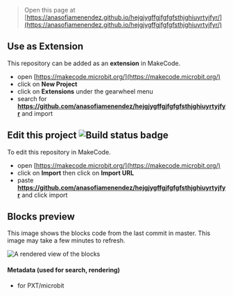 
> Open this page at [https://anasofiamenendez.github.io/hejgjygffgjfgfgfsthjghiuyrtyjfyr/](https://anasofiamenendez.github.io/hejgjygffgjfgfgfsthjghiuyrtyjfyr/)

## Use as Extension

This repository can be added as an **extension** in MakeCode.

* open [https://makecode.microbit.org/](https://makecode.microbit.org/)
* click on **New Project**
* click on **Extensions** under the gearwheel menu
* search for **https://github.com/anasofiamenendez/hejgjygffgjfgfgfsthjghiuyrtyjfyr** and import

## Edit this project ![Build status badge](https://github.com/anasofiamenendez/hejgjygffgjfgfgfsthjghiuyrtyjfyr/workflows/MakeCode/badge.svg)

To edit this repository in MakeCode.

* open [https://makecode.microbit.org/](https://makecode.microbit.org/)
* click on **Import** then click on **Import URL**
* paste **https://github.com/anasofiamenendez/hejgjygffgjfgfgfsthjghiuyrtyjfyr** and click import

## Blocks preview

This image shows the blocks code from the last commit in master.
This image may take a few minutes to refresh.

![A rendered view of the blocks](https://github.com/anasofiamenendez/hejgjygffgjfgfgfsthjghiuyrtyjfyr/raw/master/.github/makecode/blocks.png)

#### Metadata (used for search, rendering)

* for PXT/microbit
<script src="https://makecode.com/gh-pages-embed.js"></script><script>makeCodeRender("{{ site.makecode.home_url }}", "{{ site.github.owner_name }}/{{ site.github.repository_name }}");</script>
